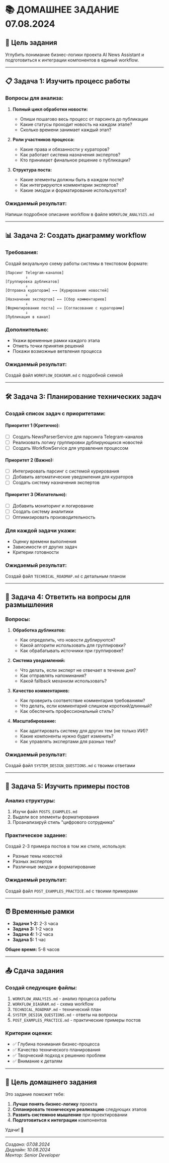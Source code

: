 # 📚 ДОМАШНЕЕ ЗАДАНИЕ 07.08.2024

## 🎯 Цель задания
Углубить понимание бизнес-логики проекта AI News Assistant и подготовиться к интеграции компонентов в единый workflow.

---

## 📋 Задача 1: Изучить процесс работы

### Вопросы для анализа:

1. **Полный цикл обработки новости:**
   - Опиши пошагово весь процесс от парсинга до публикации
   - Какие статусы проходит новость на каждом этапе?
   - Сколько времени занимает каждый этап?

2. **Роли участников процесса:**
   - Какие права и обязанности у кураторов?
   - Как работает система назначения экспертов?
   - Кто принимает финальное решение о публикации?

3. **Структура поста:**
   - Какие элементы должны быть в каждом посте?
   - Как интегрируются комментарии экспертов?
   - Какие эмодзи и форматирование используются?

### Ожидаемый результат:
Напиши подробное описание workflow в файле `WORKFLOW_ANALYSIS.md`

---

## 📊 Задача 2: Создать диаграмму workflow

### Требования:
Создай визуальную схему работы системы в текстовом формате:

```
[Парсинг Telegram-каналов]
         ↓
[Группировка дубликатов]
         ↓
[Отправка кураторам] ←→ [Курирование новостей]
         ↓
[Назначение экспертов] ←→ [Сбор комментариев]
         ↓
[Форматирование поста] ←→ [Согласование с кураторами]
         ↓
[Публикация в канал]
```

### Дополнительно:
- Укажи временные рамки каждого этапа
- Отметь точки принятия решений
- Покажи возможные ветвления процесса

### Ожидаемый результат:
Создай файл `WORKFLOW_DIAGRAM.md` с подробной схемой

---

## 🛠️ Задача 3: Планирование технических задач

### Создай список задач с приоритетами:

#### **Приоритет 1 (Критично):**
- [ ] Создать NewsParserService для парсинга Telegram-каналов
- [ ] Реализовать логику группировки дублирующихся новостей
- [ ] Создать WorkflowService для управления процессом

#### **Приоритет 2 (Важно):**
- [ ] Интегрировать парсинг с системой курирования
- [ ] Добавить автоматические уведомления для кураторов
- [ ] Создать систему назначения экспертов

#### **Приоритет 3 (Желательно):**
- [ ] Добавить мониторинг и логирование
- [ ] Создать систему аналитики
- [ ] Оптимизировать производительность

### Для каждой задачи укажи:
- Оценку времени выполнения
- Зависимости от других задач
- Критерии готовности

### Ожидаемый результат:
Создай файл `TECHNICAL_ROADMAP.md` с детальным планом

---

## 🤔 Задача 4: Ответить на вопросы для размышления

### Вопросы:

1. **Обработка дубликатов:**
   - Как определить, что новости дублируются?
   - Какой алгоритм использовать для группировки?
   - Как обрабатывать источники при группировке?

2. **Система уведомлений:**
   - Что делать, если эксперт не отвечает в течение дня?
   - Как отправлять напоминания?
   - Какой fallback механизм использовать?

3. **Качество комментариев:**
   - Как проверить соответствие комментария требованиям?
   - Что делать, если комментарий слишком короткий/длинный?
   - Как обеспечить профессиональный стиль?

4. **Масштабирование:**
   - Как адаптировать систему для других тем (не только ИИ)?
   - Какие компоненты нужно будет изменить?
   - Как управлять экспертами для разных тем?

### Ожидаемый результат:
Создай файл `SYSTEM_DESIGN_QUESTIONS.md` с твоими ответами

---

## 📝 Задача 5: Изучить примеры постов

### Анализ структуры:
1. Изучи файл `POSTS_EXAMPLES.md`
2. Выдели все элементы форматирования
3. Проанализируй стиль "цифрового сотрудника"

### Практическое задание:
Создай 2-3 примера постов в том же стиле, используя:
- Разные темы новостей
- Разных экспертов
- Различные эмодзи и форматирование

### Ожидаемый результат:
Создай файл `POST_EXAMPLES_PRACTICE.md` с твоими примерами

---

## ⏰ Временные рамки

- **Задачи 1-2:** 2-3 часа
- **Задача 3:** 1-2 часа  
- **Задача 4:** 1-2 часа
- **Задача 5:** 1 час

**Общее время:** 5-8 часов

---

## 📤 Сдача задания

### Создай следующие файлы:
1. `WORKFLOW_ANALYSIS.md` - анализ процесса работы
2. `WORKFLOW_DIAGRAM.md` - схема workflow
3. `TECHNICAL_ROADMAP.md` - технический план
4. `SYSTEM_DESIGN_QUESTIONS.md` - ответы на вопросы
5. `POST_EXAMPLES_PRACTICE.md` - практические примеры постов

### Критерии оценки:
- ✅ Глубина понимания бизнес-процесса
- ✅ Качество технического планирования
- ✅ Творческий подход к решению проблем
- ✅ Внимание к деталям

---

## 🎯 Цель домашнего задания

Это задание поможет тебе:
1. **Лучше понять бизнес-логику** проекта
2. **Спланировать техническую реализацию** следующих этапов
3. **Развить системное мышление** при проектировании
4. **Подготовиться к интеграции** компонентов

Удачи! 🚀

---

*Создано: 07.08.2024*  
*Дедлайн: 10.08.2024*  
*Ментор: Senior Developer*

